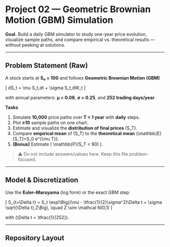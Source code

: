# Project 02 — Geometric Brownian Motion (GBM) Simulation

**Goal.** Build a daily GBM simulator to study one-year price evolution, visualize sample paths, and compare empirical vs. theoretical results — without peeking at solutions.

---

## Problem Statement (Raw)

A stock starts at **S₀ = 100** and follows **Geometric Brownian Motion (GBM)**

\[
dS_t = \mu S_t\,dt + \sigma S_t\,dW_t
\]

with annual parameters: **μ = 0.08**, **σ = 0.25**, and **252 trading days/year**.

**Tasks**
1. Simulate **10,000** price paths over **T = 1 year** with **daily** steps.  
2. Plot **≥10** sample paths on one chart.  
3. Estimate and visualize the **distribution of final prices** \(S_T\).  
4. Compare **empirical mean** of \(S_T\) to the **theoretical mean** \(\mathbb{E}[S_T]=S_0 e^{\mu T}\).  
5. **(Bonus)** Estimate \( \mathbb{P}(S_T < 90) \).

> ⚠️ Do not include answers/values here. Keep this file problem-focused.

---

## Model & Discretization

Use the **Euler–Maruyama** (log form) or the exact GBM step:

\[
S_{t+\Delta t} = S_t \exp\!\Big((\mu - \tfrac{1}{2}\sigma^2)\Delta t + \sigma \sqrt{\Delta t}\,Z\Big), \quad Z \sim \mathcal N(0,1)
\]

with \(\Delta t = \tfrac{1}{252}\).

---

## Repository Layout